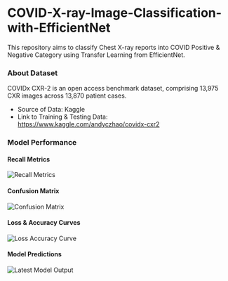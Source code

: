 # COVID-X-ray-Image-Classification-with-EfficientNet

This repository aims to classify Chest X-ray reports into COVID Positive & Negative Category using Transfer Learning from EfficientNet. 
### About Dataset
COVIDx CXR-2 is an open access benchmark dataset, comprising 13,975 CXR images across 13,870 patient cases. 
- Source of Data: Kaggle
- Link to Training & Testing Data: https://www.kaggle.com/andyczhao/covidx-cxr2

### Model Performance
#### Recall Metrics

![Recall Metrics](https://user-images.githubusercontent.com/47745543/119679160-c0c05c00-be5d-11eb-9a70-7f8f39d76c60.JPG)


#### Confusion Matrix

![Confusion Matrix](https://user-images.githubusercontent.com/47745543/119679076-b2724000-be5d-11eb-9cef-b62ab280b6d2.JPG)

#### Loss & Accuracy Curves

![Loss   Accuracy Curve](https://user-images.githubusercontent.com/47745543/119679134-bb631180-be5d-11eb-8f7b-860d07a22c40.JPG)

#### Model Predictions
![Latest Model Output](https://user-images.githubusercontent.com/47745543/119654249-dd509a00-be45-11eb-9b2b-6968576904cc.JPG)  

